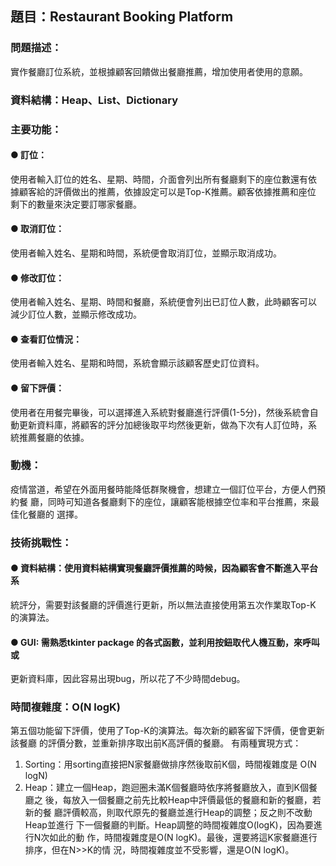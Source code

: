## 題目：Restaurant Booking Platform

### 問題描述：
實作餐廳訂位系統，並根據顧客回饋做出餐廳推薦，增加使用者使用的意願。
### 資料結構：Heap、List、Dictionary
### 主要功能：
#### ● 訂位：
使用者輸入訂位的姓名、星期、時間，介面會列出所有餐廳剩下的座位數還有依
據顧客給的評價做出的推薦，依據設定可以是Top-K推薦。顧客依據推薦和座位
剩下的數量來決定要訂哪家餐廳。
#### ● 取消訂位：
使用者輸入姓名、星期和時間，系統便會取消訂位，並顯示取消成功。
#### ● 修改訂位：
使用者輸入姓名、星期、時間和餐廳，系統便會列出已訂位人數，此時顧客可以
減少訂位人數，並顯示修改成功。
#### ● 查看訂位情況：
使用者輸入姓名、星期和時間，系統會顯示該顧客歷史訂位資料。
#### ● 留下評價：
使用者在用餐完畢後，可以選擇進入系統對餐廳進行評價(1-5分)，然後系統會自
動更新資料庫，將顧客的評分加總後取平均然後更新，做為下次有人訂位時，系
統推薦餐廳的依據。
### 動機：
疫情當道，希望在外面用餐時能降低群聚機會，想建立一個訂位平台，方便人們預約餐
廳，同時可知道各餐廳剩下的座位，讓顧客能根據空位率和平台推薦，來最佳化餐廳的
選擇。
### 技術挑戰性：
#### ● 資料結構：使用資料結構實現餐廳評價推薦的時候，因為顧客會不斷進入平台系
統評分，需要對該餐廳的評價進行更新，所以無法直接使用第五次作業取Top-K
的演算法。
#### ● GUI: 需熟悉tkinter package 的各式函數，並利用按鈕取代人機互動，來呼叫或
更新資料庫，因此容易出現bug，所以花了不少時間debug。
### 時間複雜度：O(N logK)
第五個功能留下評價，使用了Top-K的演算法。每次新的顧客留下評價，便會更新該餐廳
的評價分數，並重新排序取出前K高評價的餐廳。
有兩種實現方式：
1. Sorting：用sorting直接把N家餐廳做排序然後取前K個，時間複雜度是 O(N
logN)
2. Heap：建立一個Heap，跑迴圈未滿K個餐廳時依序將餐廳放入，直到K個餐廳之
後，每放入一個餐廳之前先比較Heap中評價最低的餐廳和新的餐廳，若新的餐
廳評價較高，則取代原先的餐廳並進行Heap的調整；反之則不改動Heap並進行
下一個餐廳的判斷。Heap調整的時間複雜度O(logK)，因為要進行N次如此的動
作，時間複雜度是O(N logK)。最後，還要將這K家餐廳進行排序，但在N>>K的情
況，時間複雜度並不受影響，還是O(N logK)。
